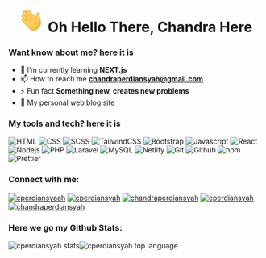 <h1 align="center">
    <img src="https://raw.githubusercontent.com/ABSphreak/ABSphreak/master/gifs/Hi.gif" height="50" style='!important; object-fit:contain'> 
    Oh Hello There, Chandra Here
    </h1>

<!--
**cperdiansyah/cperdiansyah** is a ✨ _special_ ✨ repository because its `README.md` (this file) appears on your GitHub profile.

Here are some ideas to get you started:

- 🔭 I’m currently working on ...
- 🌱 I’m currently learning ...
- 👯 I’m looking to collaborate on ...
- 🤔 I’m looking for help with ...
- 💬 Ask me about ...
- 📫 How to reach me: ...
- 😄 Pronouns: ...
- ⚡ Fun fact: ...
-->

### Want know about me? here it is

- 🌱 I’m currently learning **NEXT.js**
- 📫 How to reach me **chandraperdiansyah@gmail.com**
- ⚡ Fun fact **Something new, creates new problems**
- 👋 My personal web [blog site](https://medium.com/@cperdiansyah)

### My tools and tech? here it is

<p>
    <img alt="HTML" src="https://img.shields.io/badge/HTML5-E34F26?style=flat-squarefor-the-badge&logo=html5&logoColor=white"/> 
    <img alt="CSS" src="https://img.shields.io/badge/CSS3-1572B6?style=flat-squarefor-the-badge&logo=css3&logoColor=white"/>
    <img alt="SCSS" src="https://img.shields.io/badge/Sass-CC6699?style=flat-squarefor-the-badge&logo=sass&logoColor=white"/>
    <img alt="TailwindCSS" src="https://img.shields.io/badge/Tailwind_CSS-38B2AC?style=flat-squarefor-the-badge&logo=tailwind-css&logoColor=white"/>
     <img alt="Bootstrap" src="https://img.shields.io/badge/Bootstrap-563D7C?style=flat-square&logo=bootstrap&logoColor=white"/>
    <img alt="Javascript" src="https://img.shields.io/badge/JavaScript-323330?style=flat-square&for-the-badge&logo=javascript&logoColor=F7DF1"/>
    <img alt="React" src="https://img.shields.io/badge/React-20232A?style=flat-squarefor-the-badge&logo=react&logoColor=61DAFB"/>
    <img alt="Nodejs" src="https://img.shields.io/badge/Node.js-43853D?style=flat-square&logo=node.js&logoColor=white"/>
    <img alt="PHP" src="https://img.shields.io/badge/PHP-777BB4?style=flat-square&for-the-badge&logo=php&logoColor=white"/>
    <img alt="Laravel" src="https://img.shields.io/badge/Laravel-FF2D20?style=flat-square&logo=laravel&logoColor=white"/>
    <img alt="MySQL" src="https://img.shields.io/badge/MySQL-00000F?style=flat-square&logo=mysql&logoColor=white"/>
    <img alt="Netlify" src="https://img.shields.io/badge/Netlify-00C7B7?style=flat-square&logo=netlify&logoColor=white"/>
    <img alt="Git" src="https://img.shields.io/badge/-Git-F05032?style=flat-square&logo=git&logoColor=white" />
    <img alt="Github" src="https://img.shields.io/badge/-Github-2088FF?style=flat-square&logo=github&logoColor=white" />
    <img alt="npm" src="https://img.shields.io/badge/-NPM-CB3837?style=flat-square&logo=npm&logoColor=white" />
    <img alt="Prettier" src="https://img.shields.io/badge/-Prettier-F7B93E?style=flat-square&logo=prettier&logoColor=white" />
</p>

### Connect with me:

<p align="left">
    <a href="https://twitter.com/cperdiansyaah" target="blank"><img align="center" src="https://cdn.jsdelivr.net/npm/simple-icons@3.0.1/icons/twitter.svg" alt="cperdiansyaah" height="30" width="30" /></a>
    <a href="https://linkedin.com/in/cperdiansyah" target="blank"><img align="center" src="https://cdn.jsdelivr.net/npm/simple-icons@3.0.1/icons/linkedin.svg" alt="cperdiansyah" height="30" width="30" /></a>
    <a href="https://fb.com/chandra.perdiansyah" target="blank"><img align="center" src="https://cdn.jsdelivr.net/npm/simple-icons@3.0.1/icons/facebook.svg" alt="chandraperdiansyah" height="30" width="30" /></a>
    <a href="https://instagram.com/cperdiansyah" target="blank"><img align="center" src="https://cdn.jsdelivr.net/npm/simple-icons@3.0.1/icons/instagram.svg" alt="cperdiansyah" height="30" width="30" /></a>  
    <a href="https://www.codewars.com/users/cperdiansyah" target="blank"><img align="center" src="https://cdn.jsdelivr.net/npm/simple-icons@3.0.1/icons/codewars.svg" alt="chandraperdiansyah" height="30" width="30" /></a>
</p>

### Here we go my Github Stats:
<p style="display:flex;">
<img src="https://github-readme-stats-jet-kappa-55.vercel.app/api?username=cperdiansyah&show_icons=true&theme=vue-dark" alt="cperdiansyah stats" />
<img src = "https://github-readme-stats-jet-kappa-55.vercel.app/api/top-langs/?username=cperdiansyah&show_icons=true&hide=css,html&theme=vue-dark" alt="cperdiansyah top language">
</p>
<!-- [![GitHub Streak](https://streak-stats.demolab.com?user=cperdiansyah&theme=dark)](https://git.io/streak-stats) -->
